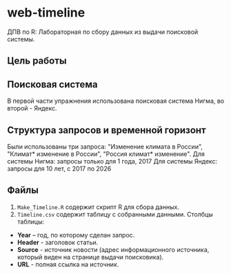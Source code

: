 # web-timeline  
ДПВ по R: Лабораторная по сбору данных из выдачи поисковой системы.  
  
## Цель работы  

  
## Поисковая система  
В первой части упражнения использована поисковая система Нигма, 
во второй - Яндекс. 

  
## Структура запросов и временной горизонт  
Были использованы три запроса:
"Изменение климата в России",
"Климат* изменение в России",
"Россия климат* изменение".
Для системы Нигма: запросы только для 1 года, 2017
Для системы Яндекс: запросы  для 10 лет, с 2017 по 2026

## Файлы    
 1. ```Make_Timeline.R``` содержит скрипт R для сбора данных.  
 2. ```Timeline.csv``` содержит таблицу с собранными данными. Столбцы таблицы:  
  * **Year** – год, по которому сделан запрос.  
  * **Header** - заголовок статьи.  
  * **Source** - источник новости (адрес информационного источника, который виден на странице выдачи поисковика).  
  * **URL** - полная ссылка на источник.  
